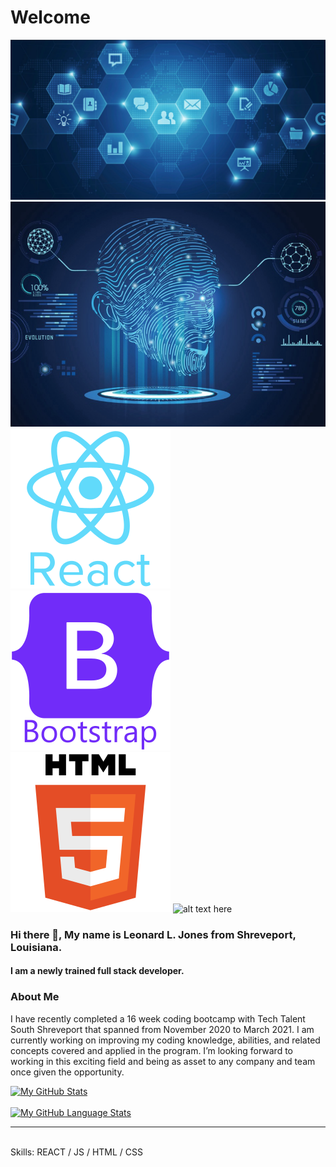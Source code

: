 
<div class="header">
  <h1>Welcome</h1>
 <img src="https://github.com/LLJ3288/LLJ3288/blob/main/techfour.PNG" title="Title of image" alt="alt text here"/> 
 <img src="https://github.com/LLJ3288/LLJ3288/blob/main/techfive.PNG" title="Title of image" alt="alt text here"/>
 <img src="https://raw.githubusercontent.com/devicons/devicon/master/icons/react/react-original-wordmark.svg" title="Title of image" alt="alt text here"/>
 <img src="https://raw.githubusercontent.com/devicons/devicon/master/icons/bootstrap/bootstrap-plain-wordmark.svg" title="Title of image" alt="alt text here"/>
 <img src="https://raw.githubusercontent.com/devicons/devicon/master/icons/html5/html5-original-wordmark.svg" title="Title of image" alt="alt text here"/>
 <img src="https://www.vectorlogo.zone/logos/springio/springio-icon.svg" title="Title of image" alt="alt text here"/> 
 </div>
 
###  Hi there 👋, My name is Leonard L. Jones from Shreveport, Louisiana. 
 #### I am a newly trained full stack developer.
  ### About Me
  
I have recently completed a 16 week coding bootcamp with Tech Talent South Shreveport that spanned from November 2020 to March 2021. I am currently working on improving my coding knowledge, abilities, and related concepts covered and applied in the program. I’m looking forward to working in this exciting field and being as asset to any company and team once given the opportunity. 


[![My GitHub Stats](https://github-readme-stats.vercel.app/api/?username=LLJ3288&count_private=true&theme=tokyonight&showicons=true)]()
<br>
<br>
[![My GitHub Language Stats](https://github-readme-stats.vercel.app/api/top-langs/?username=LLJ3288&langs_count=5&theme=tokyonight)]()

<hr>
<br>
Skills:  REACT / JS / HTML / CSS  


<!--
**LLJ3288/LLJ3288** is a ✨ _special_ ✨ repository because its `README.md` (this file) appears on your GitHub profile.


<br>
<br>
<div class="header">
  <h1>Header</h1>
</div>















 


























